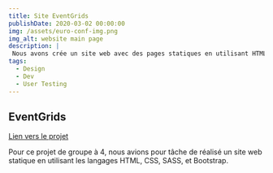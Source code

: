 ```yaml
---
title: Site EventGrids
publishDate: 2020-03-02 00:00:00
img: /assets/euro-conf-img.png
img_alt: website main page
description: |
 Nous avons crée un site web avec des pages statiques en utilisant HTML et CSS (SASS) et Bootstrap
tags:
  - Design
  - Dev
  - User Testing
---
```


## EventGrids
<a href="https://tommy-bou.github.io/Template-5/index.html"> Lien vers le projet </a>

Pour ce projet de groupe à 4, nous avions pour tâche de réalisé un site web statique en utilisant les langages HTML, CSS, SASS, et Bootstrap.